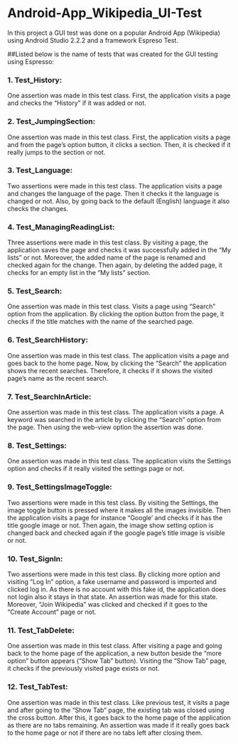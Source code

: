 # Android-App_Wikipedia_UI-Test

In this project a GUI test was done on a popular Android App (Wikipedia) using Android Studio 2.2.2 and a framework Espreso Test.

##Listed below is the name of tests that was created for the GUI testing using Espresso:

### 1.	Test_History: 
One assertion was made in this test class. First, the application visits a page and checks the “History” if it was added or not.
### 2.	Test_JumpingSection: 
One assertion was made in this test class. First, the application visits a page and from the page’s option button, it clicks a section. Then, it is checked if it really jumps to the section or not.
### 3.	Test_Language: 
Two assertions were made in this test class. The application visits a page and changes the language of the page. Then it checks it the language is changed or not. Also, by going back to the default (English) language it also checks the changes. 
### 4.	Test_ManagingReadingList: 
Three assertions were made in this test class. By visiting a page, the application saves the page and checks it was successfully added in the “My lists” or not. Moreover, the added name of the page is renamed and checked again for the change. Then again, by deleting the added page, it checks for an empty list in the “My lists” section. 
### 5.	Test_Search: 
One assertion was made in this test class. Visits a page using “Search” option from the application. By clicking the option button from the page, it checks if the title matches with the name of the searched page.
### 6.	Test_SearchHistory: 
One assertion was made in this test class. The application visits a page and goes back to the home page. Now, by clicking the “Search” the application shows the recent searches. Therefore, it checks if it shows the visited page’s name as the recent search. 
### 7.	Test_SearchInArticle: 
One assertion was made in this test class. The application visits a page. A keyword was searched in the article by clicking the “Search” option from the page. Then using the web-view option the assertion was done.
### 8.	Test_Settings: 
One assertion was made in this test class. The application visits the Settings option and checks if it really visited the settings page or not. 
### 9.	Test_SettingsImageToggle: 
Two assertions were made in this test class. By visiting the Settings, the image toggle button is pressed where it makes all the images invisible. Then the application visits a page for instance “Google’ and checks if it has the title google image or not. Then again, the image show setting option is changed back and checked again if the google page’s title image is visible or not. 
### 10.	Test_SignIn: 
Two assertions were made in this test class. By clicking more option and visiting “Log In” option, a fake username and password is imported and clicked log in. As there is no account with this fake id, the application does not login also it stays in that state. An assertion was made for this state. Moreover, “Join Wikipedia” was clicked and checked if it goes to the “Create Account” page or not. 
### 11.	Test_TabDelete: 
One assertion was made in this test class. After visiting a page and going back to the home page of the application, a new button beside the “more option” button appears (“Show Tab” button). Visiting the “Show Tab” page, it checks if the previously visited page exists or not. 
### 12.	Test_TabTest: 
One assertion was made in this test class. Like previous test, it visits a page and after going to the “Show Tab” page, the existing tab was closed using the cross button. After this, it goes back to the home page of the application as there are no tabs remaining. An assertion was made if it really goes back to the home page or not if there are no tabs left after closing them. 
